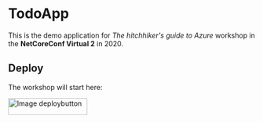 # TodoApp

This is the demo application for *The hitchhiker's guide to Azure* workshop in the **NetCoreConf Virtual 2** in 2020.

## Deploy

The workshop will start here:

<a href="https://azuredeploy.net/?repository=https://github.com/fernandoescolar/netcoreconf2020/tree/master" target="_blank" rel="noopener noreferrer"><span class="pln">
    </span><img src="https://devblogs.microsoft.com/cse/wp-content/uploads/sites/55/2017/01/deploybutton.png" alt="Image deploybutton" width="161" height="34" class="aligncenter size-full wp-image-11042">
</a>
